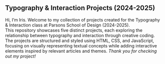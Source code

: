 ## Typography & Interaction Projects (2024-2025)
Hi, I’m Iris. Welcome to my collection of projects created for the Typography & Interaction class at Parsons School of Design (2024-2025).
<br>
This repository showcases five distinct projects, each exploring the relationship between typography and interaction through creative coding. The projects are structured and styled using HTML, CSS, and JavaScript, focusing on visually representing textual concepts while adding interactive elements inspired by relevant articles and themes.
*Thank you for checking out my project!*